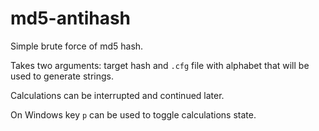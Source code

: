 # md5-antihash

Simple brute force of md5 hash.

Takes two arguments: target hash and `.cfg` file with alphabet that will be used to generate strings.

Calculations can be interrupted and continued later.

On Windows key `p` can be used to toggle calculations state.
